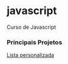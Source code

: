 # javascript
 Curso de Javascript
 
 ### Principais Projetos
 <a href="https://leonardoalc.github.io/javascript/7_array ex">Lista personalizada</a>
